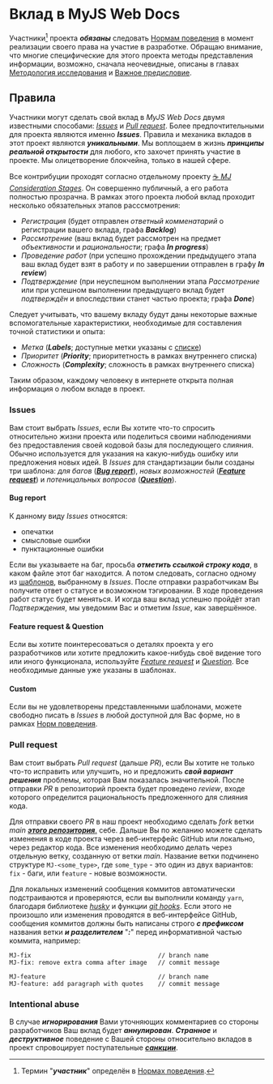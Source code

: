 # Вклад в MyJS Web Docs

Участники[^1] проекта **_обязаны_** следовать [Нормам поведения](/CODE_OF_CONDUCT.md) в момент
реализации своего права на участие в разработке. Обращаю внимание, что многие специфические для
этого проекта методы представления информации, возможно, сначала неочевидные, описаны в главах
[Методология исследования](/Methodology.md) и [Важное предисловие](/Preface.md).

## Правила

Участники могут сделать свой вклад в _MyJS Web Docs_ двумя известными способами:
[_Issues_](https://github.com/mjdocs/myJS/issues) и
[_Pull request_](https://github.com/mjdocs/myJS/pulls). Более предпочтительными для проекта являются
именно **_Issues_**. Правила и механика вкладов в этот проект являются **_уникальными_**. Мы
воплощаем в жизнь **_принципы реальной открытости_** для любого, кто захочет принять участие в
проекте. Мы олицетворение блокчейна, только в нашей сфере.

Все контрибуции проходят согласно отдельному проекту
[☕ _MJ Consideration Stages_](https://github.com/orgs/mjdocs/projects/1). Он совершенно публичный,
а его работа полностью прозрачна. В рамках этого проекта любой вклад проходит несколько обязательных
этапов расссмотрения:

-   _Регистрация_ (будет отправлен _ответный комменатарий_ о регистрации вашего вклада, графа
    **_Backlog_**)
-   _Рассмотрение_ (ваш вклад будет рассмотрен на предмет _объективности_ и _рациональности_; графа
    **_In progress_**)
-   _Проведение работ_ (при успешно прохождении предыдущего этапа ваш вклад будет взят в работу и по
    завершении отправлен в графу **_In review_**)
-   _Подтверждение_ (при неуспешном выполнении этапа _Рассмотрение_ или при успешном выполнении
    предыдущего вклад будет _подтверждён_ и впоследствии станет частью проекта; графа **_Done_**)

Следует учитывать, что вашему вкладу будут даны некоторые важные вспомогательные характеристики,
необходимые для составления точной статистики и опыта:

-   _Метка_ (**_Labels_**; доступные метки указаны с
    [списке](https://github.com/mjdocs/myJS/labels))
-   _Приоритет_ (**_Priority_**; приоритетность в рамках внутреннего списка)
-   _Сложность_ (**_Complexity_**; сложность в рамках внутреннего списка)

Таким образом, каждому человеку в интернете открыта полная информация о любом вкладе в проект.

### Issues

Вам стоит выбрать _Issues_, если Вы хотите что-то спросить относительно жизни проекта или поделиться
своими наблюдениями без предоставления своей кодовой базы для последующего слияния. Обычно
используется для указания на какую-нибудь ошибку или предложения новых идей. В _Issues_ для
стандартизации были созданы три шаблона: _для багов_
([**_Bug report_**](https://github.com/mjdocs/myJS/issues/new?assignees=&labels=bug&projects=&template=bug_report.md&title=Bug%3A+%5Byour+title%5D)),
_новых возможностей_
([**_Feature request_**](https://github.com/mjdocs/myJS/issues/new?assignees=&labels=enhancement&projects=&template=feature_request.md&title=Feature%3A+%5Byour+title%5D))
и _потеницальных вопросов_
([**_Question_**](https://github.com/mjdocs/myJS/issues/new?assignees=&labels=question&projects=&template=question.md&title=Question%3A+%5Bsubject%5D)).

#### Bug report

К данному виду _Issues_ относятся:

-   опечатки
-   смысловые ошибки
-   пунктационные ошибки

Если вы указываете на баг, просьба **_отметить ссылкой строку кода_**, в каком файле этот баг
находится. А потом следовать, согласно одному из
[шаблонов](https://github.com/mjdocs/myJS/issues/new/choose), выбранному в _Issues_. После отправки
разработчикам Вы получите ответ о статусе и возможном тэгировании. В ходе проведения работ статус
будет меняться. И когда ваш вклад успешно пройдёт этап _Подтверждения_, мы уведомим Вас и отметим
_Issue_, как завершённое.

#### Feature request & Question

Если вы хотите поинтересоваться о деталях проекта у его разработчиков или хотите предложить
какое-нибудь своё видение того или иного функционала, используйте
[_Feature request_](https://github.com/mjdocs/myJS/issues/new?assignees=&labels=enhancement&projects=&template=feature_request.md&title=Feature%3A+%5Byour+title%5D)
и
[_Question_](https://github.com/mjdocs/myJS/issues/new?assignees=&labels=question&projects=&template=question.md&title=Question%3A+%5Bsubject%5D).
Все необходимые данные уже указаны в шаблонах.

#### Custom

Если вы не удовлетворены представленными шаблонами, можете свободно писать в _Issues_ в любой
доступной для Вас форме, но в рамках [Норм поведения](/CODE_OF_CONDUCT.md).

### Pull request

Вам стоит выбрать _Pull request_ (дальше _PR_), если Вы хотите не только что-то исправить или
улучшить, но и предложить **_свой вариант решения_** проблемы, которая Вам показалась значительной.
После отправки _PR_ в репозиторий проекта будет проведено _review_, входе которого определится
рациональность предложенного для слияния кода.

Для отправки своего _PR_ в наш проект необходимо сделать _fork_ ветки _main_
[**_этого репозитория_**.](https://github.com/denlove/myJS) себе. Дальше Вы по желанию можете
сделать изменения в коде проекта через веб-интерфейс GitHub или локально, через редактор кода. Все
изменения необходимо делать через отдельную ветку, созданную от ветки _main_. Название ветки
подчинено структуре `MJ-<some_type>`, где `some_type` - это один из двух вариантов: `fix` - баги,
или `feature` - новые возможности.

Для локальных изменений сообщения коммитов автоматически подстраиваются и проверяются, если вы
выполнили команду `yarn`, благодаря библиотеке [_husky_](https://typicode.github.io/husky/) и
функции [_git hooks_](https://git-scm.com/docs/githooks). Если этого не произошло или изменения
проводятся в веб-интерфейсе GitHub, сообщения коммитов должны быть написаны строго **_с префиксом_**
названия ветки **_и разделителем_** "**_:_**" перед информативной частью коммита, например:

```
MJ-fix                                   // branch name
MJ-fix: remove extra comma after image   // commit message

MJ-feature                               // branch name
MJ-feature: add paragraph with quotes    // commit message
```

### Intentional abuse

В случае **_игнорирования_** Вами уточняющих комментариев со стороны разработчиков Ваш вклад будет
**_аннулирован_**. **_Странное_** и **_деструктивное_** поведение с Вашей стороны относительно
вкладов в проект спровоцирует поступательные
[**_санкции_**](https://github.com/mjdocs/myJS/blob/main/CODE_OF_CONDUCT.md#%D0%BD%D0%B0%D1%80%D1%83%D1%88%D0%B5%D0%BD%D0%B8%D1%8F).

[^1]: Термин "**_участник_**" определён в [Нормах поведения](/CODE_OF_CONDUCT.md).
